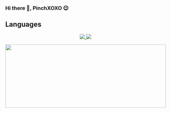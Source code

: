 ### Hi there 👋, PinchXOXO 😌
<h2>Languages</h2>


<p align="center">
  <a href="https://en.wikipedia.org/wiki/Python_(programming_language)">
  <code><img src="https://img.shields.io/badge/python%20-%2314354C.svg?&style=for-the-badge&logo=python&logoColor=white"/></code>
  </a>
  <a href="https://en.wikipedia.org/wiki/C_(programming_language)">
  <code><img src="https://img.shields.io/badge/c%20-%2300599C.svg?&style=for-the-badge&logo=c&logoColor=white"/></code>
  </a>
</p>

<img width="100%" height="200" src="https://github-readme-stats.vercel.app/api?username=pinchXOXO&show_icons=true&theme=dracula"></a>
